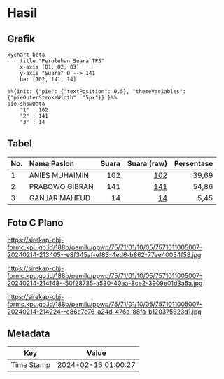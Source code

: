# Hasil

## Grafik

```mermaid
xychart-beta
    title "Perolehan Suara TPS"
    x-axis [01, 02, 03]
    y-axis "Suara" 0 --> 141
    bar [102, 141, 14]
```

```mermaid
%%{init: {"pie": {"textPosition": 0.5}, "themeVariables": {"pieOuterStrokeWidth": "5px"}} }%%
pie showData
    "1" : 102
    "2" : 141
    "3" : 14
```

## Tabel

| No. | Nama Paslon    | Suara | Suara (raw) | Persentase |
|:--- |:-------------- | -----:| -----------:| ----------:|
| 1   | ANIES MUHAIMIN | 102   | [102][p-1]  | 39,69      |
| 2   | PRABOWO GIBRAN | 141   | [141][p-2]  | 54,86      |
| 3   | GANJAR MAHFUD  | 14    | [14][p-3]   | 5,45       |


[p-1]: https://github.com/gigit-pemilu/pemilu-2024-75-gorontalo/blob/main/pilpres/hitung-suara/sub/75-gorontalo/sub/71-kota-gorontalo/sub/01-kota-barat/sub/1005-tenilo/sub/007-tps/sub/paslon-1.txt
[p-2]: https://github.com/gigit-pemilu/pemilu-2024-75-gorontalo/blob/main/pilpres/hitung-suara/sub/75-gorontalo/sub/71-kota-gorontalo/sub/01-kota-barat/sub/1005-tenilo/sub/007-tps/sub/paslon-2.txt
[p-3]: https://github.com/gigit-pemilu/pemilu-2024-75-gorontalo/blob/main/pilpres/hitung-suara/sub/75-gorontalo/sub/71-kota-gorontalo/sub/01-kota-barat/sub/1005-tenilo/sub/007-tps/sub/paslon-3.txt

## Foto C Plano

https://sirekap-obj-formc.kpu.go.id/188b/pemilu/ppwp/75/71/01/10/05/7571011005007-20240214-213405--e8f345af-ef83-4ed6-b862-77ee40034f58.jpg

https://sirekap-obj-formc.kpu.go.id/188b/pemilu/ppwp/75/71/01/10/05/7571011005007-20240214-214148--50f28735-a530-40aa-8ce2-3909e01d3a6a.jpg

https://sirekap-obj-formc.kpu.go.id/188b/pemilu/ppwp/75/71/01/10/05/7571011005007-20240214-214224--c86c7c76-a24d-476a-88fa-b120375623d1.jpg


## Metadata

| Key        | Value               |
| ---------- | ------------------- |
| Time Stamp | 2024-02-16 01:00:27 |



